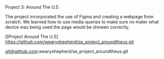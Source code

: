 Project 3: Around The U.S

The project incorporated the use of Figma and creating a webpage from scratch. We learned how to use media queries to make sure no mater what device was being used the page would be showen correctly.

[[Project Around The U.S] https://github.com/wearyshepherd/se_project_aroundtheus.git

git@github.com:wearyshepherd/se_project_aroundtheus.git
